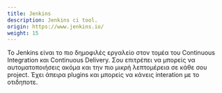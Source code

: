 ```yaml
---
title: Jenkins
description: Jenkins ci tool.
origin: https://www.jenkins.io/
weight: 15
---
```


Το Jenkins είναι το πιο δημοφιλές εργαλείο στον τομέα του Continuous Integration και Continuous Delivery.
Σου επιτρέπει να μπορείς να αυτοματοποιήσεις ακόμα και την πιο μικρή λεπτομέρεια σε κάθε σου project. 
Έχει άπειρα plugins και μπορείς να κάνεις interation με το οτιδηποτε. 
